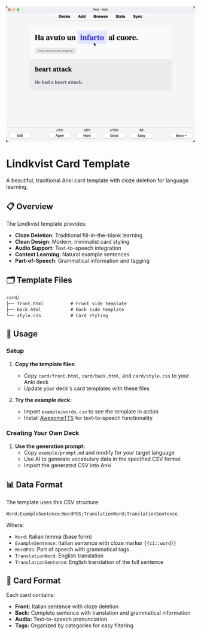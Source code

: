 ![Anki card screenshot](screenshot.png)

# Lindkvist Card Template

A beautiful, traditional Anki card template with cloze deletion for language learning.

## 📋 Overview

The Lindkvist template provides:

- **Cloze Deletion**: Traditional fill-in-the-blank learning
- **Clean Design**: Modern, minimalist card styling
- **Audio Support**: Text-to-speech integration
- **Context Learning**: Natural example sentences
- **Part-of-Speech**: Grammatical information and tagging

## 🗂️ Template Files

```
card/
├── front.html          # Front side template
├── back.html           # Back side template
└── style.css           # Card styling
```

## 🚀 Usage

### Setup

1. **Copy the template files:**

   - Copy `card/front.html`, `card/back.html`, and `card/style.css` to your Anki deck
   - Update your deck's card templates with these files

2. **Try the example deck:**
   - Import `example/words.csv` to see the template in action
   - Install [AwesomeTTS](https://ankiweb.net/shared/info/1436550454) for text-to-speech functionality

### Creating Your Own Deck

1. **Use the generation prompt:**
   - Copy `example/prompt.md` and modify for your target language
   - Use AI to generate vocabulary data in the specified CSV format
   - Import the generated CSV into Anki

## 📊 Data Format

The template uses this CSV structure:

```
Word;ExampleSentence;WordPOS;TranslationWord;TranslationSentence
```

Where:

- `Word`: Italian lemma (base form)
- `ExampleSentence`: Italian sentence with cloze marker `{{c1::word}}`
- `WordPOS`: Part of speech with grammatical tags
- `TranslationWord`: English translation
- `TranslationSentence`: English translation of the full sentence

## 📝 Card Format

Each card contains:

- **Front:** Italian sentence with cloze deletion
- **Back:** Complete sentence with translation and grammatical information
- **Audio:** Text-to-speech pronunciation
- **Tags:** Organized by categories for easy filtering

